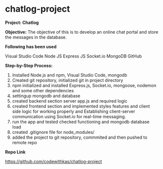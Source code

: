 # chatlog-project

**Project: Chatlog**

**Objective:**
The objective of this is to develop an online chat portal and store the messages in the database.

**Following has been used**

Visual Studio Code
Node JS
Express JS
Socket.io
MongoDB
GitHub

**Step-by-Step Process:**

1. Installed Node.js and npm, Visual Studio Code, mongodb
2. Created git repository, initialized git in project directory
3. npm initialized and installed Express.js, Socket.io, mongoose, nodemon and some other dependencies
4. settingup mongodb and database
5. created backend section server app.js and required logic
6. created frontend section and implemented styles features and client side logic for working properly and Establishing client-server communication using Socket.io for real-time messaging.
7. run the app and tested checked functioning and mongodb database load
8. created .gitignore file for node_modules/
9. added the project to git repository, commmited and then pushed to remote repo

**Repo Link**

https://github.com/codewithkas/chatlog-project
